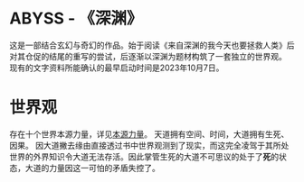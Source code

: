 # ABYSS - 《深渊》
这是一部结合玄幻与奇幻的作品。始于阅读《来自深渊的我今天也要拯救人类》后对其仓促的结尾的重写的尝试，后逐渐以深渊为题材构筑了一套独立的世界观。
现有的文字资料所能确认的最早启动时间是2023年10月7日。
# 世界观
存在十个世界本源力量，详见[本源力量](本源力量.md)。
天道拥有空间、时间，大道拥有生死、因果。
因大道撇去缘由直接透过书中世界观测到了现实，而这完全凌驾于其所处世界的外界知识令大道无法存活。因此掌管生死的大道不可思议的处于了**死**的状态，大道的力量因这一可怕的矛盾失控了。